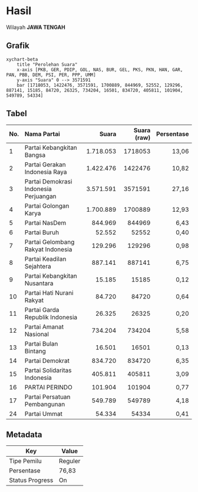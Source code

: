 # Hasil

Wilayah **JAWA TENGAH**

## Grafik

```mermaid
xychart-beta
    title "Perolehan Suara"
    x-axis [PKB, GER, PDIP, GOL, NAS, BUR, GEL, PKS, PKN, HAN, GAR, PAN, PBB, DEM, PSI, PER, PPP, UMM]
    y-axis "Suara" 0 --> 3571591
    bar [1718053, 1422476, 3571591, 1700889, 844969, 52552, 129296, 887141, 15185, 84720, 26325, 734204, 16501, 834720, 405811, 101904, 549789, 54334]
```

## Tabel

| No. | Nama Partai                           | Suara     | Suara (raw) | Persentase |
|:--- |:------------------------------------- | ---------:| -----------:| ----------:|
| 1   | Partai Kebangkitan Bangsa             | 1.718.053 | 1718053     | 13,06      |
| 2   | Partai Gerakan Indonesia Raya         | 1.422.476 | 1422476     | 10,82      |
| 3   | Partai Demokrasi Indonesia Perjuangan | 3.571.591 | 3571591     | 27,16      |
| 4   | Partai Golongan Karya                 | 1.700.889 | 1700889     | 12,93      |
| 5   | Partai NasDem                         | 844.969   | 844969      | 6,43       |
| 6   | Partai Buruh                          | 52.552    | 52552       | 0,40       |
| 7   | Partai Gelombang Rakyat Indonesia     | 129.296   | 129296      | 0,98       |
| 8   | Partai Keadilan Sejahtera             | 887.141   | 887141      | 6,75       |
| 9   | Partai Kebangkitan Nusantara          | 15.185    | 15185       | 0,12       |
| 10  | Partai Hati Nurani Rakyat             | 84.720    | 84720       | 0,64       |
| 11  | Partai Garda Republik Indonesia       | 26.325    | 26325       | 0,20       |
| 12  | Partai Amanat Nasional                | 734.204   | 734204      | 5,58       |
| 13  | Partai Bulan Bintang                  | 16.501    | 16501       | 0,13       |
| 14  | Partai Demokrat                       | 834.720   | 834720      | 6,35       |
| 15  | Partai Solidaritas Indonesia          | 405.811   | 405811      | 3,09       |
| 16  | PARTAI PERINDO                        | 101.904   | 101904      | 0,77       |
| 17  | Partai Persatuan Pembangunan          | 549.789   | 549789      | 4,18       |
| 24  | Partai Ummat                          | 54.334    | 54334       | 0,41       |


## Metadata

| Key             | Value   |
| --------------- | ------- |
| Tipe Pemilu     | Reguler |
| Persentase      | 76,83   |
| Status Progress | On      |



